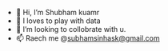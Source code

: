 - 👋 Hi, I’m Shubham kuamr
- 👀 I loves to play with data
- 💞️ I’m looking to collobrate with u.
- 📫 Raech me @subhamsinhask@gmail.com

